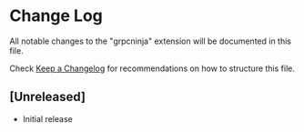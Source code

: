 # Change Log

All notable changes to the "grpcninja" extension will be documented in this file.

Check [Keep a Changelog](http://keepachangelog.com/) for recommendations on how to structure this file.

## [Unreleased]

- Initial release